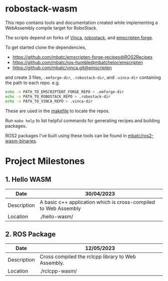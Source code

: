 # robostack-wasm

This repo contains tools and documentation created while implementing a WebAssembly compile target for RoboStack.

The scripts depend on forks of [Vinca](https://github.com/RoboStack/vinca), [robostack](https://github.com/RoboStack/ros-humble), and [emscripten forge](https://github.com/emscripten-forge/recipes). 

To get started clone the dependencies,
  * https://github.com/mbatc/emscripten-forge-recipes@ROS2Recipes
  * https://github.com/mbatc/ros-humble@mbatchelor/emscripten
  * https://github.com/mbatc/vinca.git@emscripten

and create 3 files, `.emforge-dir`, `.robostack-dir`, and `.vinca-dir` containing the path to each repo. e.g.

```sh
echo -n PATH_TO_EMSCRIPTENT_FORGE_REPO > .emforge-dir
echo -n PATH_TO_ROBOSTACK_REPO > .robostack-dir
echo -n PATH_TO_VINCA_REPO > .vinca-dir
```

These are used in the [makefile](./makefile) to locate the repos.

Run `make help` to list helpful commands for generating recipes and building packages.

ROS2 packages I've built using these tools can be found in [mbatc/ros2-wasm-binaries](https://github.com/mbatc/ros2-wasm-binaries.git). 

# Project Milestones

## 1. Hello WASM

| Date | 30/04/2023 |
|-|-|
| Description | A basic c++ application which is cross-compiled to Web Assembly |
| Location | ./hello-wasm/ |

## 2. ROS Package

| Date | 12/05/2023 |
|-|-|
| Description | Cross compiled the rclcpp library to Web Assembly. |
| Location |./rclcpp-wasm/ |
